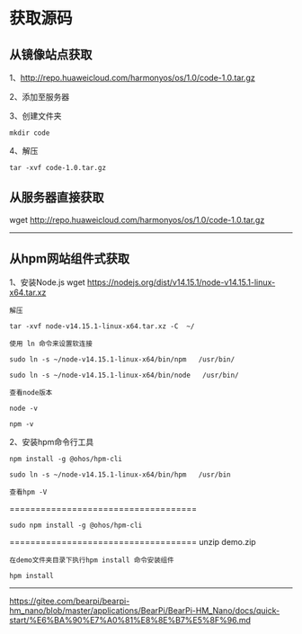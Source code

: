 获取源码
===========================================

从镜像站点获取
-------------------
1、http://repo.huaweicloud.com/harmonyos/os/1.0/code-1.0.tar.gz

2、添加至服务器

3、创建文件夹

    mkdir code
    
4、解压

    tar -xvf code-1.0.tar.gz
    

从服务器直接获取
-------------------

  wget http://repo.huaweicloud.com/harmonyos/os/1.0/code-1.0.tar.gz

***************


从hpm网站组件式获取
-------------------

1、安装Node.js
    wget https://nodejs.org/dist/v14.15.1/node-v14.15.1-linux-x64.tar.xz
    
    解压
    
    tar -xvf node-v14.15.1-linux-x64.tar.xz -C  ~/
    
    使用 ln 命令来设置软连接
    
    sudo ln -s ~/node-v14.15.1-linux-x64/bin/npm   /usr/bin/
    
    sudo ln -s ~/node-v14.15.1-linux-x64/bin/node   /usr/bin/
    
    查看node版本
    
    node -v
    
    npm -v
    
2、安装hpm命令行工具

    npm install -g @ohos/hpm-cli
    
    sudo ln -s ~/node-v14.15.1-linux-x64/bin/hpm   /usr/bin
    
    查看hpm -V
    
    
====================================

    sudo npm install -g @ohos/hpm-cli
    

====================================
    unzip demo.zip  
    
    在demo文件夹目录下执行hpm install 命令安装组件
    
    hpm install
    




***************

https://gitee.com/bearpi/bearpi-hm_nano/blob/master/applications/BearPi/BearPi-HM_Nano/docs/quick-start/%E6%BA%90%E7%A0%81%E8%8E%B7%E5%8F%96.md













